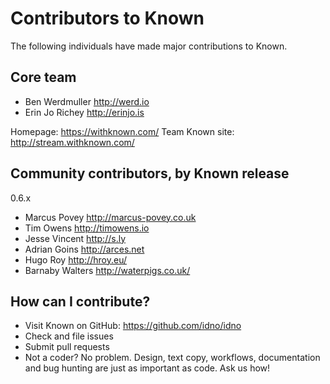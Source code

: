Contributors to Known
=====================

The following individuals have made major contributions to Known.

Core team
---------

* Ben Werdmuller http://werd.io
* Erin Jo Richey http://erinjo.is

Homepage: https://withknown.com/
Team Known site: http://stream.withknown.com/

Community contributors, by Known release
----------------------------------------

0.6.x

* Marcus Povey http://marcus-povey.co.uk
* Tim Owens http://timowens.io
* Jesse Vincent http://s.ly
* Adrian Goins http://arces.net
* Hugo Roy http://hroy.eu/
* Barnaby Walters http://waterpigs.co.uk/

How can I contribute?
---------------------

* Visit Known on GitHub: https://github.com/idno/idno
* Check and file issues
* Submit pull requests
* Not a coder? No problem. Design, text copy, workflows, documentation and bug hunting are just as important as code. Ask us how!
